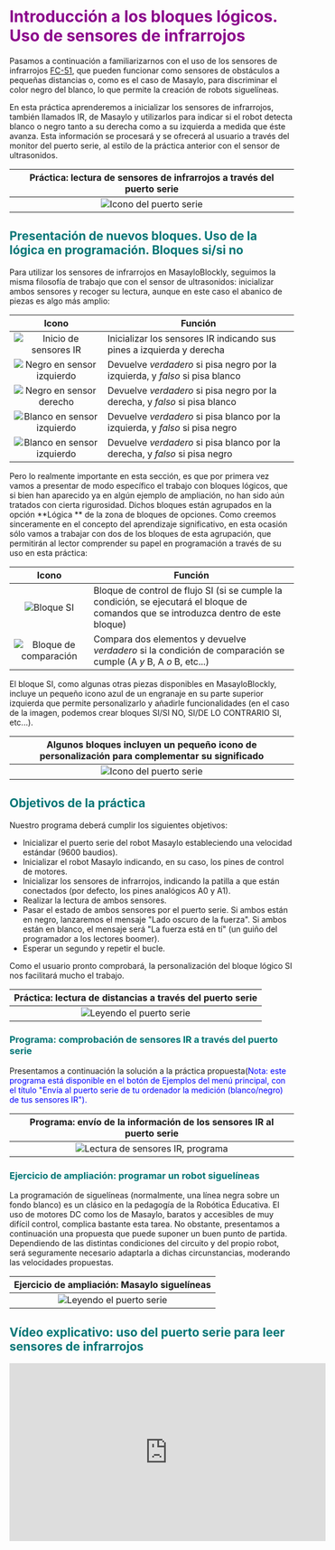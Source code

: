 # <FONT COLOR=#8B008B>Introducción a los bloques lógicos. Uso de sensores de infrarrojos</font>

Pasamos a continuación a familiarizarnos con el uso de los sensores de infrarrojos [FC-51](../../conexionado-pruebas/UNO/elementos/#sensores-de-infrarrojos), que pueden funcionar como sensores de obstáculos a pequeñas distancias o, como es el caso de Masaylo, para discriminar el color negro del blanco, lo que permite la creación de robots siguelíneas.

En esta práctica aprenderemos a inicializar los sensores de infrarrojos, también llamados IR, de Masaylo y utilizarlos para indicar si el robot detecta blanco o negro tanto a su derecha como a su izquierda a medida que éste avanza. Esta información se procesará y se ofrecerá al usuario a través del monitor del puerto serie, al estilo de la práctica anterior con el sensor de ultrasonidos.

<center>


| Práctica: lectura de sensores de infrarrojos a través del puerto  serie|
| :-: |
| ![Icono del puerto serie](../../img/masayloBlockly/compruebaSensoresIR.png) |

</center>

## <FONT COLOR=#007575>**Presentación de nuevos bloques. Uso de la lógica en programación. Bloques si/si no**</font>

Para utilizar los sensores de infrarrojos en MasayloBlockly, seguimos la misma filosofía de trabajo que con el sensor de ultrasonidos: inicializar ambos sensores y recoger su lectura, aunque en este caso el abanico de piezas es algo más amplio:

| Icono| Función |
|:-:|---|
 | ![Inicio de sensores IR](../img/masayloBlockly/IRInit.png) | Inicializar los sensores IR indicando sus pines a izquierda y derecha |
 | ![Negro en sensor izquierdo](../img/masayloBlockly/NSI.png) | Devuelve *verdadero* si pisa negro por la izquierda, y *falso* si pisa blanco |
 | ![Negro en sensor derecho](../img/masayloBlockly/NSD.png) | Devuelve *verdadero* si pisa negro por la derecha, y *falso* si pisa blanco |
 | ![Blanco en sensor izquierdo](../img/masayloBlockly/BSI.png) | Devuelve *verdadero* si pisa blanco por la izquierda, y *falso* si pisa negro |
 | ![Blanco en sensor izquierdo](../img/masayloBlockly/BSD.png) | Devuelve *verdadero* si pisa blanco por la derecha, y *falso* si pisa negro |

 Pero lo realmente importante en esta sección, es que por primera vez vamos a presentar de modo específico el trabajo con bloques lógicos, que si bien han aparecido ya en algún ejemplo de ampliación, no han sido aún tratados con cierta rigurosidad. Dichos bloques están agrupados en la opción **Lógica ** de la zona de bloques de opciones. Como creemos sinceramente en el concepto del aprendizaje significativo, en esta ocasión sólo vamos a trabajar con dos de los bloques de esta agrupación, que permitirán al lector comprender su papel en programación a través de su uso en esta práctica:

| Icono|Función |
|:-:|---|
 | ![Bloque SI](../img/masayloBlockly/bloqueSI.png) | Bloque de control de flujo SI (si se cumple la condición, se ejecutará el bloque de comandos que se introduzca dentro de este bloque)|
 | ![Bloque de comparación](../img/masayloBlockly/bloqueComparacion.png) | Compara dos elementos y devuelve *verdadero* si la condición de comparación se cumple (A *y* B, A *o* B, etc...) |

 El bloque SI, como algunas otras piezas disponibles en MasayloBlockly, incluye un pequeño icono azul de un engranaje en su parte superior izquierda que permite personalizarlo y añadirle funcionalidades (en el caso de la imagen, podemos crear bloques SI/SI NO, SI/DE LO CONTRARIO SI, etc...).

 <center>


| Algunos bloques incluyen un pequeño icono de personalización para complementar su significado|
| :-: |
| ![Icono del puerto serie](../../img/masayloBlockly/personalizaSI.png) |

</center>

## <FONT COLOR=#007575>**Objetivos de la práctica**</font>

Nuestro programa deberá cumplir los siguientes objetivos:

+ Inicializar el puerto serie del robot Masaylo estableciendo una velocidad estándar (9600 baudios).
+ Inicializar el robot Masaylo indicando, en su caso, los pines de control de motores.
+ Inicializar los sensores de infrarrojos, indicando la patilla a que están conectados (por defecto, los pines analógicos A0 y A1).
+ Realizar la lectura de ambos sensores.
+ Pasar el estado de ambos sensores por el puerto serie. Si ambos están en negro, lanzaremos el mensaje "Lado oscuro de la fuerza". Si ambos están en blanco, el mensaje será "La fuerza está en tí" (un guiño del programador a los lectores boomer).
+ Esperar un segundo y repetir el bucle.

Como el usuario pronto comprobará, la personalización del bloque lógico SI nos facilitará mucho el trabajo.

<center>

| Práctica: lectura de distancias a través del puerto serie |
|:-:|
| ![Leyendo el puerto serie](../img/masayloBlockly/distanciaPuertoSerie.png) |

</center>


### <FONT COLOR=#007575>**Programa: comprobación de sensores IR a través del puerto serie**</font>

Presentamos a continuación la solución a la práctica propuesta(<font color=#0000FF>Nota: este programa está disponible en el botón de Ejemplos del menú principal, con el título "Envía al puerto serie de tu ordenador la medición (blanco/negro) de tus sensores IR").</font>

<center>

| Programa: envío de la información de los sensores IR al puerto serie |
|:-:|
| ![Lectura de sensores IR, programa](../img/masayloBlockly/lecturaSensoresIR.png) |

</center>

### <FONT COLOR=#007575>**Ejercicio de ampliación: programar un robot siguelíneas**</font>

La programación de siguelíneas (normalmente, una línea negra sobre un fondo blanco) es un clásico en la pedagogía de la Robótica Educativa. El uso de motores DC como los de Masaylo, baratos y accesibles de muy difícil control, complica bastante esta tarea. No obstante, presentamos a continuación una propuesta que puede suponer un buen punto de partida. Dependiendo de las distintas condiciones del circuito y del propio robot, será seguramente necesario adaptarla a dichas circunstancias, moderando las velocidades propuestas.


<center>

| Ejercicio de ampliación: Masaylo siguelíneas |
|:-:|
| ![Leyendo el puerto serie](../img/masayloBlockly/programaSiguelineas.png) |

</center>

## <FONT COLOR=#007575>**Vídeo explicativo: uso del puerto serie para leer sensores de infrarrojos**</font>

<iframe width="560" height="315" src="https://www.youtube.com/embed/EG4oevlr-Z8" title="YouTube video player" frameborder="0" allow="accelerometer; autoplay; clipboard-write; encrypted-media; gyroscope; picture-in-picture" allowfullscreen></iframe>